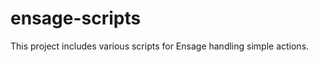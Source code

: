 ensage-scripts
==============
This project includes various scripts for Ensage handling simple actions.
